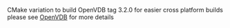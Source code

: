 CMake variation to build OpenVDB tag 3.2.0 for easier cross platform builds please see [OpenVDB](https://github.com/dreamworksanimation/openvdb/tree/v3.2.0) for more details
